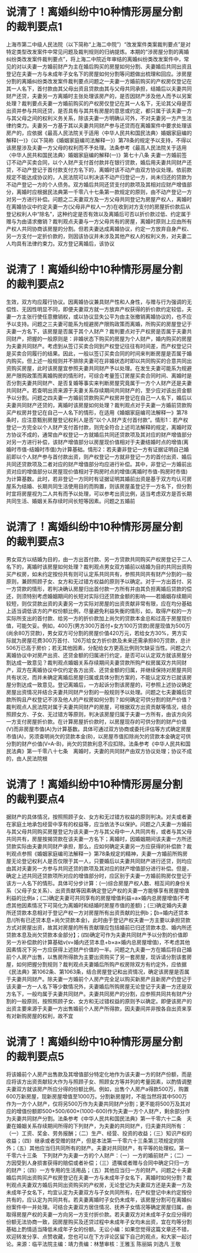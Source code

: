 # 说清了！离婚纠纷中10种情形房屋分割的裁判要点1

上海市第二中级人民法院（以下简称“上海二中院”）“改发案件类案裁判要点”是对特定类型改发案件中常见问题及裁判规则的归纳提炼。本期的“涉房屋分割的离婚纠纷类改发案件裁判要点”，将上海二中院近年审结的离婚纠纷类改发案件中，常见的对以夫妻一方婚前财产为主在婚后购买的房屋如何分割、夫妻婚后共同出资且登记在夫妻一方与未成年子女名下的房屋如何分割等问题做出梳理和回应。涉房屋分割的离婚纠纷类改发案件裁判要点问题之一夫妻一方婚前购买的产权房仅登记在其一人名下，首付款由其父母出资且贷款由其与父母共同承担，结婚后以夫妻共同财产还贷，夫妻另一方离婚时主张处理该房产的，是否因财产涉及他人而予以另案处理？裁判要点夫妻一方婚前购买的产权房仅登记在其一人名下，无论其父母是否出资并参与共同还贷，是否具有与其共有房屋的意思或约定，都只属于该夫妻一方与其父母之间的权利义务关系，除该夫妻一方明确认可外，不对夫妻另一方产生法律约束力。夫妻另一方基于其以夫妻共同财产参与还贷而在离婚案件中要求处理该房产的，应依据《最高人民法院关于适用〈中华人民共和国民法典〉婚姻家庭编的解释(一)》（以下简称《婚姻家庭编司法解释一》）第78条的规定予以支持，不得以该房屋涉及夫妻一方父母的权利而不予处理。法条参考《最高人民法院关于适用〈中华人民共和国民法典〉婚姻家庭编的解释(一)》第七十八条 夫妻一方婚前签订不动产买卖合同，以个人财产支付首付款并在银行贷款，婚后用夫妻共同财产还贷，不动产登记于首付款支付方名下的，离婚时该不动产由双方协议处理。依前款规定不能达成协议的，人民法院可以判决该不动产归登记一方，尚未归还的贷款为不动产登记一方的个人债务。双方婚后共同还贷支付的款项及其相对应财产增值部分，离婚时应根据民法典第一千零八十七条第一款规定的原则，由不动产登记一方对另一方进行补偿。问题之二夫妻双方及一方父母共同登记为房屋产权人，离婚时在离婚协议中约定夫妻一方(父母非产权人一方)在收到对方支付的房屋折价款后从登记权利人中“除名”，这种约定是否有效以及离婚后可否以折价款过低、约定属于赠与为由请求撤销？裁判观点夫妻与一方父母共有的房屋，离婚时原则上应由所有产权人共同协商该房屋的分割。但若夫妻达成离婚协议，约定一方放弃自身产权、另一方支付一定折价款的，则因该协议并未涉及其他产权人的权利义务，对夫妻二人均具有法律约束力。双方登记离婚后，该协议

# 说清了！离婚纠纷中10种情形房屋分割的裁判要点2

生效，双方均应履行协议。因离婚协议兼具财产性和人身性，与赠与行为强调的无偿性、无因性明显不同，即便夫妻双方就一方放弃产权获得的折价款约定较低，夫妻一方主张行使任意撤销权，或以协议显失公平为由主张撤销离婚协议的，也不应予以支持。问题之三夫妻可能系为规避房产限购政策而离婚，所购买的房屋登记于夫妻一方名下，该房屋是否属于其个人财产？裁判要点对于产权房是否属于夫妻共同财产，把握的一般原则是：非婚状态下购买的房屋为个人财产，婚内购买的房屋为夫妻共同财产。考虑到从签订买卖合同到产权登记往往有时间差，而产权登记只是买卖合同履行的结果。因此，一般以签订买卖合同的时间来判断房屋是否属于婚内购买。但上述一般规则并不排除夫妻可在非婚状态时即以共同购买的合意共同出资购买房屋，此时该房屋宜参照夫妻共同财产予以处理。在发生夫妻可能系为规避房产限购政策而离婚购房的情形时，可综合考量签订房屋买卖合同时间、离婚时是否分割夫妻共同财产、是否复婚等事实来判断房屋究竟属于一方个人财产还是夫妻共同财产。若查明出资来源于夫妻关系存续期间共同财产的，至少应对该出资金额予以分割。问题之四夫妻一方婚前贷款购买产权房并登记在自己一人名下，婚后以夫妻共同财产还贷的，离婚时该房屋如何处理？裁判观点对于夫妻一方婚前贷款购买产权房并登记在自己一人名下的情形，在适用《婚姻家庭编司法解释一》第78条时，应注意甄别房屋登记权利人是否“以个人财产支付首付款”。情形1：若产权登记一方完全以个人财产支付首付款，则完全符合上述司法解释的规定，离婚时双方协议不成的，通常由产权登记一方就婚后共同还贷款项及其对应的财产增值部分对另一方进行补偿，该财产增值部分以房屋现价值相对于夫妻结婚时点的增值(离婚时市值-结婚时市值)为计算基础。情形2：若夫妻非登记一方有证据证明自己婚前即以个人财产参与首付款出资，则产权登记一方就非登记一方的首付出资、婚后共同还贷款项及二者对应的财产增值部分均应进行补偿。其中，非登记一方婚前出资对应的增值部分以房屋现价值相对于购房时点的增值(离婚时市值-购房时市值)为计算基数。此时，若非登记一方同时有证据证明其婚前出资是基于双方均认可房屋系为结婚、长期共同生活使用目的而购置，则该房屋虽登记于一方名下，但分割时宜将房屋视为二人共有而予以处理，可以参考出资比例，适当考虑双方是否长期共同生活、婚姻关系存续时间长短等因素。问题之五婚前

# 说清了！离婚纠纷中10种情形房屋分割的裁判要点3

男女双方以结婚为目的，由一方出首付款、另一方贷款共同购买产权房登记于二人名下的，离婚时该房屋如何处理？裁判观点男女双方婚前以结婚为目的共同出资购买产权房，如未约定按份共有则可认定系共同共有，参照共同共有财产分割的一般原则，兼顾照顾子女、女方和无过错方权益的原则予以确定。对于一方出首付、另一方贷款的情形，若判决确认房屋归出首付款一方所有并由其负担离婚后贷款的偿还，则须特别考虑婚姻期间的长短对实际归还贷款金额的影响——若婚姻存续期间较短，则仅贷款出资的夫妻另一方实际对房屋的出资贡献非常有限，应在均分基础上适当调低该方的产权份额比例，尽量避免利益失衡的情形，如，取得产权的一方实际所支出的首付款、给另一方的折价款加上尚欠的贷款本金总和过高于房屋现价值，可能欠妥。例如，400万(男方300万首付+女方100万贷款)房屋现值为500万(尚余80万贷款)，男女双方可分割的房屋价值420万元，若给女方30%，男方实际就为房屋花费300万首付、126万给女方折价款及未来还需承担80万贷款，总计506万已高于房价；若无其他因素，分配给女方更高比例则欠缺妥当性。问题之六离婚协议中对房产出资、还贷金额的归属进行约定，是否可以认定双方就该房屋分割达成一致意见？裁判观点婚姻关系存续期间夫妻贷款所购产权房属双方共同财产，双方在离婚协议中仅约定各方出资、还贷金额的归属，并继续保持对房屋共同共有状况，而并未确定离婚后房屋归属或具体分割方案的，不能认定双方已就该房屋分割达成一致意见。登记离婚后，一方起诉分割该房屋的，可参照上述协议确定房屋出资情况并结合夫妻共同财产分割的一般规则予以处理。问题之七夫妻婚后贷款所购且产权登记不涉及他人的产权房如何分割？如何确定可供分割的财产价值？裁判观点人民法院对属于夫妻共同财产的房屋，可根据双方出资贡献等情况，结合照顾女方、子女、无过错方等原则，判决该房屋归属于夫妻一方所有，由该方向另一方支付房屋折价款。在计算房屋折价款时，以房屋现存的可供分割的财产价值(V)而非房屋市值(A)为计算基数。具体可通过双方协商或委托评估等方式确定房屋市值(A)，另须查明尚欠的贷款本金(B)，以房屋市值扣除尚欠的贷款本金确定可供分割的财产价值(V=A-B)，尚欠的贷款利息不应扣除。法条参考《中华人民共和国民法典》第一千零八十七条　离婚时，夫妻的共同财产由双方协议处理；协议不成的，由人民法院根

# 说清了！离婚纠纷中10种情形房屋分割的裁判要点4

据财产的具体情况，按照照顾子女、女方和无过错方权益的原则判决。对夫或者妻在家庭土地承包经营中享有的权益等，应当依法予以保护。问题之八夫妻一方婚前与其父母共同购买房屋登记为该夫妻一方与其父母中一人共同共有，或者与其父母共同共有，房屋按揭贷款在该夫妻一方名下；离婚时，因婚姻期间该夫妻一方所还贷款实际由夫妻共同财产承担，那么，应如何确定夫妻另一方应获得的补偿款？裁判观点参照《婚姻家庭编司法解释一》第78条规定的精神，夫妻一方婚前所购房屋无论登记权利人是否仅限于其一人，只要婚后以夫妻共同财产进行还贷，则均应由其对夫妻另一方参与共同还贷的款项及其对应的财产增值部分进行补偿。但是，确定上述共同还贷款项所对应的增值部分时，应区别于夫妻一方婚前购房仅登记于该方一人名下的情形。具体可分步计算：(一)综合房屋产权人数、相互间的身份关系（父母子女关系）、出资贡献等因素确定登记产权的夫妻一方能够享有房屋增值利益的比例a；(二)确定夫妻可共同享有的房屋增值利益=a×婚内总房屋增值(不考虑其他因素情况下可简化为离婚时和结婚时房屋市值的差额)；(三)确定婚内夫妻所还贷款本息相对于登记产权一方对房屋所有出资贡献的比例b；【b=婚内还贷本息/(所有已还贷本息+尚欠贷款本金)，此时由于登记产权夫妻一方主要以承担贷款方式对房屋出资，故其对房屋的所有贡献理应包括婚前已归还贷款本息、婚内所还贷款本息及尚欠贷款本金部分】；(四)确定可作为夫妻共同财产予以分割的价值即另一方补偿款的计算基础v(v=婚内还贷本息+b×a×婚内总房屋增值)，不考虑其他因素情况下另一方应获得上述财产价值的一半。问题之九夫妻一方在婚后将自己婚前个人房产出售，以售房所得款为主要出资购买了另一套房屋，现诉请分割该套房屋，如何把握分割规则？裁判观点夫妻婚后所购产权房除双方有约定外，应依据《民法典》第1062条、第1063条，结合房屋登记和出资情况，确定该房屋是否属于夫妻共同财产。除夫妻一方婚前个人房产完全足以购买新房产且新房产仍登记于该夫妻一方一人名下等少数情况外，夫妻婚后所购房屋无论登记于夫妻一方还是双方名下，一般均属于夫妻共同财产。夫妻共同房产的分割，应参照共同共有财产分割的一般原则，按照照顾子女、女方和无过错权益的原则予以确定。即便该房产的出资主要来源于夫妻一方出售婚前个人房产所得款，因夫妻间并非按各自出资来享有对新购房屋的权利，故不宜

# 说清了！离婚纠纷中10种情形房屋分割的裁判要点5

将该婚前个人房产出售款及其增值部分特定化地作为该夫妻一方的财产份额，而是应将该方出资贡献较大作为与照顾子女、照顾女方等并列的考量因素，以酌情调整夫妻双方就该房产所应分得的份额比例。例如，出售个人房产a得款500万，购置600万新房屋，现新房屋增值至1000万。分割新房屋时，不能当然将其中500万作为一方个人财产，仅将另500万作为夫妻共同财产分割；更不能将500万及其对应的增值份额即500+500/600×(1000-600)作为夫妻一方个人财产，剩余部分作为夫妻共同财产分割。法条参考《中华人民共和国民法典》第一千零六十二条　夫妻在婚姻关系存续期间所得的下列财产，为夫妻的共同财产，归夫妻共同所有：（一）工资、奖金、劳务报酬；（二）生产、经营、投资的收益；（三）知识产权的收益；（四）继承或者受赠的财产，但是本法第一千零六十三条第三项规定的除外；（五）其他应当归共同所有的财产。夫妻对共同财产，有平等的处理权。第一千零六十三条　下列财产为夫妻一方的个人财产：（一）一方的婚前财产；（二）一方因受到人身损害获得的赔偿或者补偿；（三）遗嘱或者赠与合同中确定只归一方的财产；（四）一方专用的生活用品；（五）其他应当归一方的财产。问题之十夫妻婚后共同出资购买产权房登记在夫妻一方与未成年子女名下，离婚时如何分割？裁判观点夫妻双方婚后共同出资购买的产权房，无论登记为夫妻双方还是夫妻一方及未成年子女名下，均宜认定为夫妻双方与子女共同所有，在产权登记中未约定按份共有的，应认定为共同共有。若夫妻离婚时子女仍未成年，该房屋分割可在离婚纠纷案件中一并处理。可结合夫妻双方居住情况、抚养子女情况等确定房屋归属，由取得房屋产权的夫妻一方向另一方支付折价款。若夫妻双方对未成年子女应分得的份额无法协商一致，因房屋购买及还贷过程中未成年子女均未出资，宜在均等分割基础上酌情适当降低未成年子女的份额。无讼小编：如果您觉得这篇文章还不错，欢迎转发分享、点赞收藏，您也可以在下方评论区留下自己的观点，和大家一起讨论。来源：临平法院主编：靖力责编：林慧审核：王雅玉 陈丽娟 刘逸凡 王敬

